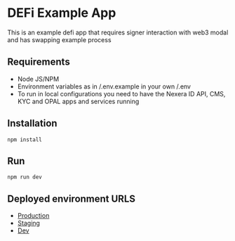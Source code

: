 # DEFi Example App

This is an example defi app that requires signer interaction with web3 modal and has swapping example process

## Requirements

- Node JS/NPM
- Environment variables as in /.env.example in your own /.env
- To run in local configurations you need to have the Nexera ID API, CMS, KYC and OPAL apps and services running

## Installation

`npm install`

## Run

`npm run dev`

## Deployed environment URLS

- [Production](https://defi.nexera.id/)
- [Staging](https://defi-staging.nexera.id/)
- [Dev](https://defi-dev.nexera.id/)

